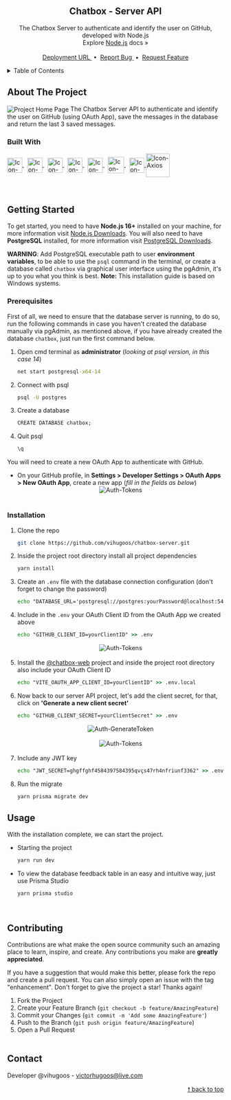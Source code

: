 <div id="top"> </div>

<!---- PROJECT LOGO ----> 
<div align="center">

  <h2 align="center"> 
    Chatbox - Server API
  </h2>
  
  <p align="center">
    The Chatbox Server to authenticate and identify the user on GitHub, developed with Node.js <br/>
    Explore <a href="https://nodejs.org/en/docs/">Node.js</a> docs &#187; <br/> <br/>
    <a href="https://chatbox-server-production.up.railway.app/"> Deployment URL </a> &nbsp;•&nbsp;
    <a href="https://github.com/vihugoos/chatbox-server/issues"> Report Bug </a> &nbsp;•&nbsp;
    <a href="https://github.com/vihugoos/chatbox-server/issues"> Request Feature </a>
  </p>
</div>


<!---- TABLE OF CONTENTS ----> 
<details>
  <summary> Table of Contents </summary>
  <ol>
    <li>
      <a href="#about-the-project"> About The Project </a>
      <ul>
        <li><a href="#built-with"> Built With </a></li>
      </ul>
    </li>
    <li>
      <a href="#getting-started"> Getting Started </a>
      <ul>
        <li><a href="#prerequisites"> Prerequisites </a></li>
        <li><a href="#installation"> Installation </a></li>
      </ul>
    </li>
    <li><a href="#usage"> Usage </a></li>
    <li><a href="#contributing"> Contributing </a></li>
    <li><a href="#contact"> Contact </a></li>
  </ol>
</details>


<!---- THE PROJECT ---->
## About The Project

<img src="https://user-images.githubusercontent.com/44311634/186233523-cc920468-59d0-4728-8e9f-bafc1b179ea7.png" align="center" align="center" alt="Project Home Page">
The Chatbox Server API to authenticate and identify the user on GitHub (using OAuth App), save the messages in the database and return the last 3 saved messages. 


### Built With 

<div style="display: inline_block">
    <!-- Icon Node.js --> 
    <a href="https://nodejs.org/en/"> 
      <img align="center" alt="Icon-Node.js" height="35" src="https://cdn.jsdelivr.net/gh/devicons/devicon/icons/nodejs/nodejs-original.svg"> 
    </a> &nbsp;
    <!-- Icon Yarn --> 
    <a href="https://yarnpkg.com/"> 
      <img align="center" alt="Icon-Yarn" height="35" src="https://cdn.jsdelivr.net/gh/devicons/devicon/icons/yarn/yarn-original.svg"> 
    </a> &nbsp;
    <!-- Icon TypeScript --> 
    <a href="https://www.typescriptlang.org/"> 
      <img align="center" alt="Icon-TypeScript" height="35" src="https://cdn.jsdelivr.net/gh/devicons/devicon/icons/typescript/typescript-original.svg"> 
    </a> &nbsp;
    <!-- Icon Prisma -->
    <a href="https://www.prisma.io/"> 
      <img align="center" alt="Icon-Prisma" height="35" src="https://user-images.githubusercontent.com/44311634/178335052-08bb4b29-c4da-4100-ae71-8b65cf6cd581.png"> 
    </a> &nbsp;
    <!-- Icon Socket.IO --> 
    <a href="https://socket.io/"> 
      <img align="center" alt="Icon-Socket.IO" height="35" src="https://user-images.githubusercontent.com/44311634/185236383-1c8c6abb-bb45-4505-a382-81f1d6eb3a1d.png"> 
    </a> &nbsp;
    <!-- Icon PostgreSQL --> 
    <a href="https://www.postgresql.org/"> 
      <img align="center" alt="Icon-PostgreSQL" height="38" src="https://cdn.jsdelivr.net/gh/devicons/devicon/icons/postgresql/postgresql-plain.svg"> 
    </a> &nbsp;
    <!-- Icon Express --> 
    <a href="https://expressjs.com/"> 
      <img align="center" alt="Icon-Express" height="35" src="https://user-images.githubusercontent.com/44311634/178337147-61b1e696-b4ef-4f78-8151-c3fb2597050a.png"> 
    </a> 
    <!-- Icon Axios -->
    <a href="https://axios-http.com/"> 
      <img align="center" alt="Icon-Axios" height="55" src="https://user-images.githubusercontent.com/44311634/178089407-0176462e-7e60-4f4f-9ad8-5429a22b2c5c.png"> 
    </a>
</div>

<br/>
<br/>


<!---- GETTING STARTED ----> 
## Getting Started

To get started, you need to have <strong>Node.js 16+</strong> installed on your machine, for more information visit <a href="https://nodejs.org/en/download/"> Node.js Downloads</a>. You will also need to have <strong>PostgreSQL</strong> installed, for more information visit <a href="https://www.enterprisedb.com/downloads/postgres-postgresql-downloads"> PostgreSQL Downloads</a>. 

<strong>WARNING</strong>: Add PostgreSQL executable path to user <strong>environment variables</strong>, to be able to use the `psql` command in the terminal, or create a database called `chatbox` via graphical user interface using the pgAdmin, it's up to you what you think is best. <strong>Note:</strong> This installation guide is based on Windows systems. 


### Prerequisites 

First of all, we need to ensure that the database server is running, to do so, run the following commands in case you haven't created the database manually via pgAdmin, as mentioned above, if you have already created the database `chatbox`, just run the first command below. 

1. Open cmd terminal as <strong>administrator</strong> (<i>looking at psql version, in this case 14</i>)
   ```cmd
   net start postgresql-x64-14
   ```
2. Connect with psql 
   ```cmd
   psql -U postgres
   ```
3. Create a database 
   ```cmd
   CREATE DATABASE chatbox;
   ```
4. Quit psql 
   ```cmd
   \q
   ```

You will need to create a new OAuth App to authenticate with GitHub.

* On your GitHub profile, in <strong>Settings > Developer Settings > OAuth Apps > New OAuth App</strong>, create a new app (<i>fill in the fields as below</i>) 
  <br/> 
  <div align="center">
    <img align="center" alt="Auth-Tokens" src="https://user-images.githubusercontent.com/44311634/185431006-e57002a0-7fb5-4e89-96ab-044b8c320e66.jpg"> 
  </div>
  <br/>


### Installation 

1. Clone the repo 
   ```bash
   git clone https://github.com/vihugoos/chatbox-server.git
   ```
2. Inside the project root directory install all project dependencies 
   ```cmd
   yarn install
   ```
3. Create an `.env` file with the database connection configuration (don't forget to change the password) 
   ```cmd
   echo "DATABASE_URL='postgresql://postgres:yourPassword@localhost:5432/chatbox?schema=public'" > .env 
   ``` 
4. Include in the `.env` your OAuth Client ID from the OAuth App we created above  
   ```cmd
   echo "GITHUB_CLIENT_ID=yourClientID" >> .env 
   ```
   <div align="center">
     <img align="center" alt="Auth-Tokens" src="https://user-images.githubusercontent.com/44311634/185434210-637475e7-17ac-4aea-a0c9-d88be20767b4.jpg"> 
   </div>
   <br/>
5. Install the <a href="https://github.com/vihugoos/chatbox-web">@chatbox-web</a> project and inside the project root directory also include your OAuth Client ID
   ```cmd
   echo "VITE_OAUTH_APP_CLIENT_ID=yourClientID" >> .env.local 
   ``` 
6. Now back to our server API project, let's add the client secret, for that, click on <strong>'Generate a new client secret'</strong> 
   ```cmd
   echo "GITHUB_CLIENT_SECRET=yourClientSecret" >> .env 
   ``` 
   <div align="center">
     <img align="center" alt="Auth-GenerateToken" src="https://user-images.githubusercontent.com/44311634/185701668-b0769de4-4fb4-4f67-a4f3-c5b364f17516.jpg"> 
   </div>
   <br/>
   <div align="center">
     <img align="center" alt="Auth-Tokens" src="https://user-images.githubusercontent.com/44311634/185438517-9a45f03e-c859-4c2e-aa01-69691e91f4d1.jpg"> 
   </div>
   <br/>
7. Include any JWT key 
   ```cmd
   echo "JWT_SECRET=ghgffghf4584397584395qvçs47rh4nfriunf3362" >> .env 
   ``` 
8. Run the migrate 
   ```cmd
   yarn prisma migrate dev
   ```


<!---- USAGE EXAMPLES ----> 
## Usage

With the installation complete, we can start the project.

* Starting the project 
   ```bash
   yarn run dev  
   ```
   
* To view the database feedback table in an easy and intuitive way, just use Prisma Studio
  ```
  yarn prisma studio 
  ```
<br/>


<!---- CONTRIBUTING ---->
## Contributing

Contributions are what make the open source community such an amazing place to learn, inspire, and create. Any contributions you make are **greatly appreciated**.

If you have a suggestion that would make this better, please fork the repo and create a pull request. You can also simply open an issue with the tag "enhancement".
Don't forget to give the project a star! Thanks again!

1. Fork the Project
2. Create your Feature Branch (`git checkout -b feature/AmazingFeature`)
3. Commit your Changes (`git commit -m 'Add some AmazingFeature'`)
4. Push to the Branch (`git push origin feature/AmazingFeature`)
5. Open a Pull Request
<br/> <br/>


<!---- CONTACT ---->
## Contact

Developer @vihugoos - victorhugoos@live.com 

<p align="right"><a href="#top"> &#129045; back to top </a></p> 
